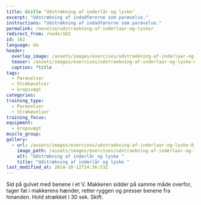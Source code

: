 ```yaml
---
title: &title "Udstrækning af inderlår og lyske"
excerpt: "Udstrækning af indadførerne som parøvelse."
instructions: "Udstrækning af indadførerne som parøvelse."
permalink: /oevelse/udstraekning-af-inderlaar-og-lyske/
redirect_from: /node/162
id: 162
language: da
header:
  overlay_image: /assets/images/exercises/udstraekning-af-inderlaar-og-lyske-0.jpg
  teaser: /assets/images/exercises/udstraekning-af-inderlaar-og-lyske-0-320.jpg
  caption: *title
tags:
  - Parøvelser
  - Strækøvelser
  - kropsvægt
categories:
training_type: 
  - Parøvelser
  - Strækøvelser
training_focus: 
equipment:
  - kropsvægt
muscle_group:
gallery:
  - url: /assets/images/exercises/udstraekning-af-inderlaar-og-lyske-0.jpg
    image_path: /assets/images/exercises/udstraekning-af-inderlaar-og-lyske-0-320.jpg
    alt: "Udstrækning af inderlår og lyske "
    title: "Udstrækning af inderlår og lyske "
last_modified_at: 2014-10-12T14:36:53Z
---
```


Sid på gulvet med benene i et V. Makkeren sidder på samme måde overfor, tager fat i makkerens hænder, retter ryggen og presser benene fra hinanden. Hold strækket i 30 sek. Skift.
